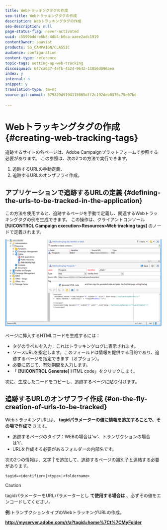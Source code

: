 ```yaml
---
title: Webトラッキングタグの作成
seo-title: Webトラッキングタグの作成
description: Webトラッキングタグの作成
seo-description: null
page-status-flag: never-activated
uuid: c5599bdd-e6b8-4db4-b0ca-aaee2adc1919
contentOwner: sauviat
products: SG_CAMPAIGN/CLASSIC
audience: configuration
content-type: reference
topic-tags: setting-up-web-tracking
discoiquuid: 647ca037-4efb-4524-9642-11056d096aea
index: y
internal: n
snippet: y
translation-type: tm+mt
source-git-commit: 579329d9194115065dff2c192deb0376c75e67bd

---
```



# Webトラッキングタグの作成{#creating-web-tracking-tags}

追跡するサイトの各ページは、Adobe Campaignプラットフォームで参照する必要があります。 この参照は、次の2つの方法で実行できます。

1. 追跡するURLの手動定義、
1. 追跡するURLのオンザフライ作成。

## アプリケーションで追跡するURLの定義 {#defining-the-urls-to-be-tracked-in-the-application}

この方法を使用すると、追跡するページを手動で定義し、関連するWebトラッキングタグの例を生成できます。 この操作は、クライアントコンソール **[!UICONTROL Campaign execution>Resources>Web tracking tags]** のノードで定義されます。

![](assets/d_ncs_integration_webtracking_screen.png)

ページに挿入するHTMLコードを生成するには：

* タグのラベルを入力：これはトラッキングログに表示されます。
* ソースURLを指定します。このフィールドは情報を提供する目的であり、追跡するページを指定できます（オプション）。
* 必要に応じて、有効期間を入力します。
* 「 **[!UICONTROL Generate]** HTML code」をクリックします。

次に、生成したコードをコピーし、追跡するページに貼り付けます。

## 追跡するURLのオンザフライ作成 {#on-the-fly-creation-of-urls-to-be-tracked}

WebトラッキングURLは、 **tagidパラメーターの値に情報を追加することで、その場で作成で** きます。

* 追跡するページのタイプ：WEBの場合は&#39;w&#39;、トランザクションの場合は&#39;t&#39;、
* URLを作成する必要があるフォルダーの内部名です。

次の2つの情報は、文字&#39;|&#39;を追加して、追跡するページの識別子と連結する必要があります。

```
tagid=<identifier>|<type>|<foldername>
```

>[!CAUTION]
>
>tagidパラメーターをURLパラメーターとし **て使用する場合は** 、必ずその値をエンコードしてください。

**例**:トランザクションタイプのWebトラッキングURLの作成。

**http://myserver.adobe.com/r/a?tagid=home%7Ct%7CMyFolder**
